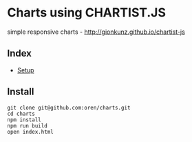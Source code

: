 # Charts using CHARTIST.JS

simple responsive charts - http://gionkunz.github.io/chartist-js

## Index

* [Setup](#setup)

## Install

    git clone git@github.com:oren/charts.git
    cd charts
    npm install
    npm run build
    open index.html
